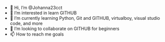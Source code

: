 - 👋 Hi, I’m @Johanna23cct
- 👀 I’m interested in learn GITHUB
- 🌱 I’m currently learning Python, Git and GITHUB, virtualboy, visual studio code, and more
- 💞️ I’m looking to collaborate on GITHUB for beginners
- 📫 How to reach me goals


